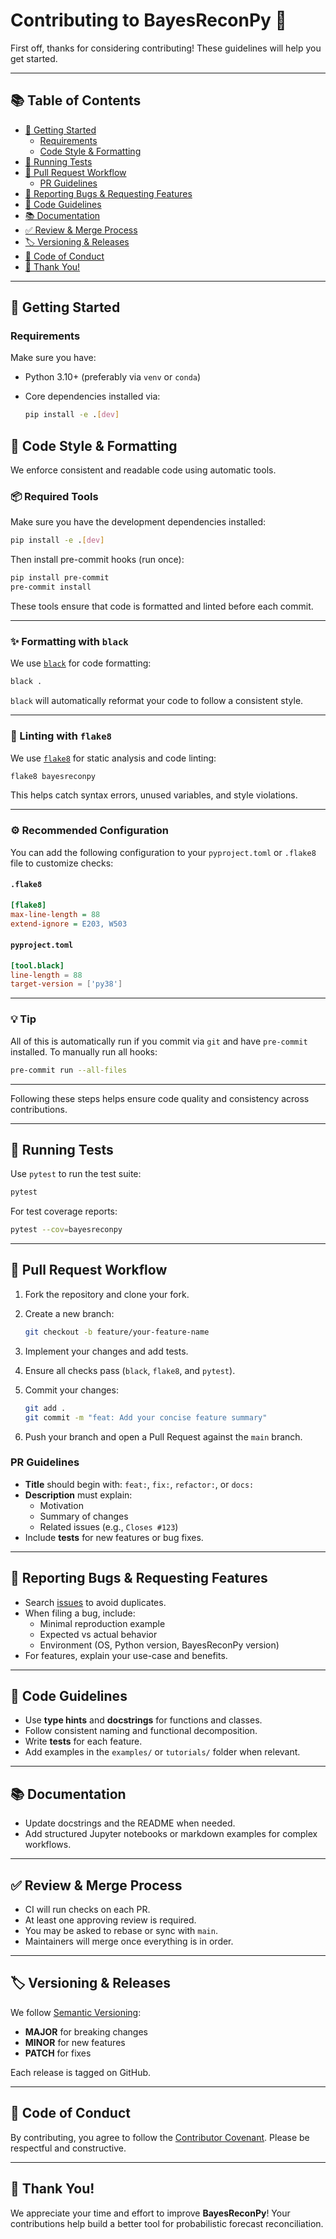 # Contributing to BayesReconPy 🧠

First off, thanks for considering contributing! These guidelines will help you get started.

---

## 📚 Table of Contents

- [🧰 Getting Started](#-getting-started)
  - [Requirements](#requirements)
  - [Code Style & Formatting](#code-style--formatting)
- [🧪 Running Tests](#-running-tests)
- [🚀 Pull Request Workflow](#-pull-request-workflow)
  - [PR Guidelines](#pr-guidelines)
- [🔧 Reporting Bugs & Requesting Features](#-reporting-bugs--requesting-features)
- [📐 Code Guidelines](#-code-guidelines)
- [📚 Documentation](#-documentation)
- [✅ Review & Merge Process](#-review--merge-process)
- [🏷️ Versioning & Releases](#️-versioning--releases)
- [🤝 Code of Conduct](#-code-of-conduct)
- [🙏 Thank You!](#-thank-you)

---

## 🧰 Getting Started

### Requirements

Make sure you have:

- Python 3.10+ (preferably via `venv` or `conda`)
- Core dependencies installed via:

  ```bash
  pip install -e .[dev]
  ```

## 🎨 Code Style & Formatting

We enforce consistent and readable code using automatic tools.

### 📦 Required Tools

Make sure you have the development dependencies installed:

```bash
pip install -e .[dev]
```

Then install pre-commit hooks (run once):

```bash
pip install pre-commit
pre-commit install
```

These tools ensure that code is formatted and linted before each commit.

---

### ✨ Formatting with `black`

We use [`black`](https://black.readthedocs.io/) for code formatting:

```bash
black .
```

`black` will automatically reformat your code to follow a consistent style.

---

### 🧹 Linting with `flake8`

We use [`flake8`](https://flake8.pycqa.org/) for static analysis and code linting:

```bash
flake8 bayesreconpy
```

This helps catch syntax errors, unused variables, and style violations.

---

### ⚙️ Recommended Configuration

You can add the following configuration to your `pyproject.toml` or `.flake8` file to customize checks:

#### `.flake8`

```ini
[flake8]
max-line-length = 88
extend-ignore = E203, W503
```

#### `pyproject.toml`

```toml
[tool.black]
line-length = 88
target-version = ['py38']
```

---

### 💡 Tip

All of this is automatically run if you commit via `git` and have `pre-commit` installed. To manually run all hooks:

```bash
pre-commit run --all-files
```

---

Following these steps helps ensure code quality and consistency across contributions.

---

## 🧪 Running Tests

Use `pytest` to run the test suite:

```bash
pytest
```

For test coverage reports:

```bash
pytest --cov=bayesreconpy
```

---

## 🚀 Pull Request Workflow

1. Fork the repository and clone your fork.
2. Create a new branch:

   ```bash
   git checkout -b feature/your-feature-name
   ```

3. Implement your changes and add tests.
4. Ensure all checks pass (`black`, `flake8`, and `pytest`).
5. Commit your changes:

   ```bash
   git add .
   git commit -m "feat: Add your concise feature summary"
   ```

6. Push your branch and open a Pull Request against the `main` branch.

### PR Guidelines

- **Title** should begin with: `feat:`, `fix:`, `refactor:`, or `docs:`
- **Description** must explain:
  - Motivation
  - Summary of changes
  - Related issues (e.g., `Closes #123`)
- Include **tests** for new features or bug fixes.

---

## 🔧 Reporting Bugs & Requesting Features

- Search [issues](https://github.com/supsi-dacd-isaac/BayesReconPy/issues) to avoid duplicates.
- When filing a bug, include:
  - Minimal reproduction example
  - Expected vs actual behavior
  - Environment (OS, Python version, BayesReconPy version)
- For features, explain your use-case and benefits.

---

## 📐 Code Guidelines

- Use **type hints** and **docstrings** for functions and classes.
- Follow consistent naming and functional decomposition.
- Write **tests** for each feature.
- Add examples in the `examples/` or `tutorials/` folder when relevant.

---

## 📚 Documentation

- Update docstrings and the README when needed.
- Add structured Jupyter notebooks or markdown examples for complex workflows.

---

## ✅ Review & Merge Process

- CI will run checks on each PR.
- At least one approving review is required.
- You may be asked to rebase or sync with `main`.
- Maintainers will merge once everything is in order.

---

## 🏷️ Versioning & Releases

We follow [Semantic Versioning](https://semver.org/):

- **MAJOR** for breaking changes
- **MINOR** for new features
- **PATCH** for fixes

Each release is tagged on GitHub.

---

## 🤝 Code of Conduct

By contributing, you agree to follow the [Contributor Covenant](https://www.contributor-covenant.org/). Please be respectful and constructive.

---

## 🙏 Thank You!

We appreciate your time and effort to improve **BayesReconPy**! Your contributions help build a better tool for probabilistic forecast reconciliation.
